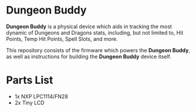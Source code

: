# Dungeon Buddy
**Dungeon Buddy** is a physical device which aids in tracking the most dynamic
of Dungeons and Dragons stats, including, but not limited to, Hit Points, Temp
Hit Points, Spell Slots, and more.

This repository consists of the firmware which powers the **Dungeon Buddy**, as
well as instructions for building the **Dungeon Buddy** device itself.

# Parts List
- 1x NXP LPC1114/FN28
- 2x Tiny LCD
